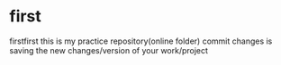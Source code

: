 # first
firstfirst
this is my practice repository(online folder)
commit changes is saving the new changes/version of your work/project
